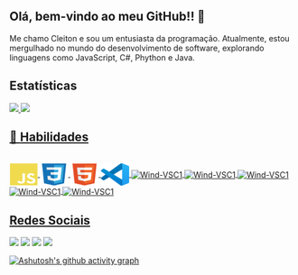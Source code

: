 ## **Olá, bem-vindo ao meu GitHub!! 👋**

Me chamo Cleiton e sou um entusiasta da programação. Atualmente, estou mergulhado no mundo do desenvolvimento de software, explorando linguagens como JavaScript, C#, Phython e Java.

## **Estatísticas**

<div align="">
  <a href="https://github.com/cleiton-jr">
     <img height="180em" src="https://github-readme-stats-sigma-five.vercel.app/api/top-langs/?username=cleiton-jr&layout&hide=html&layout=compact=true&theme=dark"/>
  <img height="180em" src="https://github-readme-stats-sigma-five.vercel.app/api?username=cleiton-jr&show_icons=true&theme=dark&include_all_commits=true&count_private=true"/>
</div>
  
  ## 🚀 **Habilidades**
  
<div style="display: inline_block"><br>
  <img align="center" alt="Wind-JS" height="40" width="50" src="https://raw.githubusercontent.com/devicons/devicon/master/icons/javascript/javascript-plain.svg">
  <img align="center" alt="Wind-CSS" height="40" width="50" src="https://raw.githubusercontent.com/devicons/devicon/master/icons/css3/css3-original.svg">
  <img align="center" alt="Wind-HTML5" height="40" width="50" src="https://raw.githubusercontent.com/devicons/devicon/master/icons/html5/html5-original.svg">
  <img align="center" alt="Wind-VSC1" height="40" width="50" src="https://raw.githubusercontent.com/devicons/devicon/master/icons/vscode/vscode-original.svg">
  <img align="center" alt="Wind-VSC1" height="40" width="50" src="https://icongr.am/devicon/csharp-original.svg?size=128&color=currentColor">
  <img align="center" alt="Wind-VSC1" height="40" width="50" src="https://icongr.am/devicon/typescript-original.svg?size=131&color=0008ff">
  <img align="center" alt="Wind-VSC1" height="40" width="50" src="https://icongr.am/devicon/ionic-original.svg?size=148&color=006eff">
  <img align="center" alt="Wind-VSC1" height="40" width="50" src="https://icongr.am/devicon/mysql-original.svg?size=148&color=red">
  <img align="center" alt="Wind-VSC1" height="60" width="70" src="https://cdn.jsdelivr.net/gh/devicons/devicon/icons/python/python-original-wordmark.svg" />      
 </div>
           
 ## **Redes Sociais**
       
  <div> 
  <a href="https://www.instagram.com/_._junior.__/" target="_blank"><img src="https://img.shields.io/badge/Instagram-%23E4405F.svg?style=for-the-badge&logo=Instagram&logoColor=white" target="_blank"></a>
  <a href="https://www.linkedin.com/in/cleiton-almeida-155b8b237/" target="_blank"><img src="https://img.shields.io/badge/linkedin-%230077B5.svg?style=for-the-badge&logo=linkedin&logoColor=white" target="_blank"></a>
   <a href="https://outlook.live.com/mail/0/" target="_blank"><img src="https://img.shields.io/badge/Microsoft_Outlook-0078D4?style=for-the-badge&logo=microsoft-outlook&logoColor=white" target="_blank"></a>
     <a href="https://outlook.office.com/mail/?actSwt=true" target="_blank"><img src="https://img.shields.io/badge/Microsoft_Outlook-0078D4?style=for-the-badge&logo=microsoft-outlook&logoColor=white" target="_blank"></a>

[![Ashutosh's github activity graph](https://github-readme-activity-graph.vercel.app/graph?username=cleiton-jr&theme=merko)](https://github.com/ashutosh00710/github-readme-activity-graph)
    
